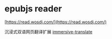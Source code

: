 
# epubjs reader

[https://read.wosdj.com/](https://read.wosdj.com/)

沉浸式双语网页翻译扩展 [immersive-translate](https://immersive-translate.owenyoung.com/)